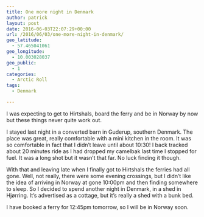 ```yaml
---
title: One more night in Denmark
author: patrick
layout: post
date: 2016-06-03T22:07:29+00:00
url: /2016/06/03/one-more-night-in-denmark/
geo_latitude:
  - 57.465041061
geo_longitude:
  - 10.003028037
geo_public:
  - 1
categories:
  - Arctic Roll
tags:
  - Denmark

---
```

I was expecting to get to Hirtshals, board the ferry and be in Norway by now but these things never quite work out.&nbsp;

I stayed last night in a converted barn in Guderup, southern Denmark. The place was great, really comfortable with a mini kitchen in the room. It was so comfortable in fact that I didn&#8217;t leave until about 10:30! I back tracked about 20 minutes ride as I had dropped my camelbak last time I stopped for fuel. It was a long shot but it wasn&#8217;t that far. No luck finding it though.

With that and leaving late when I finally got to Hirtshals the ferries had all gone. Well, not really, there were some evening crossings, but I didn&#8217;t like the idea of arriving in Norway at gone 10:00pm and then finding somewhere to sleep. So I decided to spend another night in Denmark, in a shed in Hjørring. It&#8217;s advertised as a cottage, but it&#8217;s really a shed with a bunk bed.&nbsp;

I have booked a ferry for 12:45pm tomorrow, so I will be in Norway soon.&nbsp;
